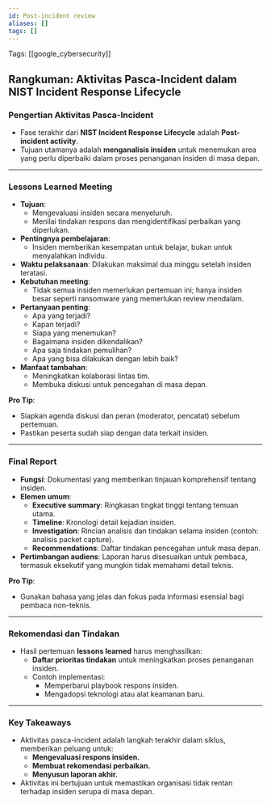 ```yaml
---
id: Post-incident review
aliases: []
tags: []
---
```


Tags: [[google_cybersecurity]]

## **Rangkuman: Aktivitas Pasca-Incident dalam NIST Incident Response Lifecycle**

### **Pengertian Aktivitas Pasca-Incident**
- Fase terakhir dari **NIST Incident Response Lifecycle** adalah **Post-incident activity**.
- Tujuan utamanya adalah **menganalisis insiden** untuk menemukan area yang perlu diperbaiki dalam proses penanganan insiden di masa depan.

---

### **Lessons Learned Meeting**
- **Tujuan**:
  - Mengevaluasi insiden secara menyeluruh.
  - Menilai tindakan respons dan mengidentifikasi perbaikan yang diperlukan.
- **Pentingnya pembelajaran**:
  - Insiden memberikan kesempatan untuk belajar, bukan untuk menyalahkan individu.
- **Waktu pelaksanaan**: Dilakukan maksimal dua minggu setelah insiden teratasi.
- **Kebutuhan meeting**:
  - Tidak semua insiden memerlukan pertemuan ini; hanya insiden besar seperti ransomware yang memerlukan review mendalam.
- **Pertanyaan penting**:
  - Apa yang terjadi?
  - Kapan terjadi?
  - Siapa yang menemukan?
  - Bagaimana insiden dikendalikan?
  - Apa saja tindakan pemulihan?
  - Apa yang bisa dilakukan dengan lebih baik?
- **Manfaat tambahan**:
  - Meningkatkan kolaborasi lintas tim.
  - Membuka diskusi untuk pencegahan di masa depan.

**Pro Tip**:
- Siapkan agenda diskusi dan peran (moderator, pencatat) sebelum pertemuan.
- Pastikan peserta sudah siap dengan data terkait insiden.

---

### **Final Report**
- **Fungsi**: Dokumentasi yang memberikan tinjauan komprehensif tentang insiden.
- **Elemen umum**:
  - **Executive summary**: Ringkasan tingkat tinggi tentang temuan utama.
  - **Timeline**: Kronologi detail kejadian insiden.
  - **Investigation**: Rincian analisis dan tindakan selama insiden (contoh: analisis packet capture).
  - **Recommendations**: Daftar tindakan pencegahan untuk masa depan.
- **Pertimbangan audiens**: Laporan harus disesuaikan untuk pembaca, termasuk eksekutif yang mungkin tidak memahami detail teknis.

**Pro Tip**:
- Gunakan bahasa yang jelas dan fokus pada informasi esensial bagi pembaca non-teknis.

---

### **Rekomendasi dan Tindakan**
- Hasil pertemuan **lessons learned** harus menghasilkan:
  - **Daftar prioritas tindakan** untuk meningkatkan proses penanganan insiden.
  - Contoh implementasi:
    - Memperbarui playbook respons insiden.
    - Mengadopsi teknologi atau alat keamanan baru.

---

### **Key Takeaways**
- Aktivitas pasca-incident adalah langkah terakhir dalam siklus, memberikan peluang untuk:
  - **Mengevaluasi respons insiden.**
  - **Membuat rekomendasi perbaikan.**
  - **Menyusun laporan akhir.**
- Aktivitas ini bertujuan untuk memastikan organisasi tidak rentan terhadap insiden serupa di masa depan.
